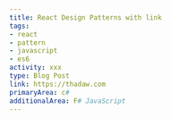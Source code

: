 ```yaml
---
title: React Design Patterns with link 
tags:	
- react
- pattern
- javascript
- es6
activity: xxx
type: Blog Post
link: https://thadaw.com
primaryArea: c#
additionalArea: F# JavaScript
---
```


